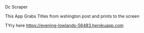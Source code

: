 Dc Scraper 

This App Grabs Titles from wshington post and prints to the screen

TYry here https://evening-lowlands-56483.herokuapp.com